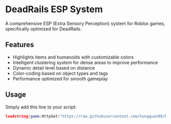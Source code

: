# DeadRails ESP System

A comprehensive ESP (Extra Sensory Perception) system for Roblox games, specifically optimized for DeadRails.

## Features

- Highlights items and humanoids with customizable colors
- Intelligent clustering system for dense areas to improve performance
- Dynamic detail level based on distance
- Color-coding based on object types and tags
- Performance optimized for smooth gameplay

## Usage

Simply add this line to your script:

```lua
loadstring(game:HttpGet("https://raw.githubusercontent.com/hungquan99/DeadRails/main/main.lua"))()
